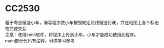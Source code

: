 # CC2530
基于粤嵌循迹小车，编写程序使小车按照规定路线循迹行驶，并在地图上各个标志物完成交互</br>
注意：使用keil5软件，将程序上传到小车，小车才能成功使用此程序。
<br/>main部分代码有注释，可供学习参考
